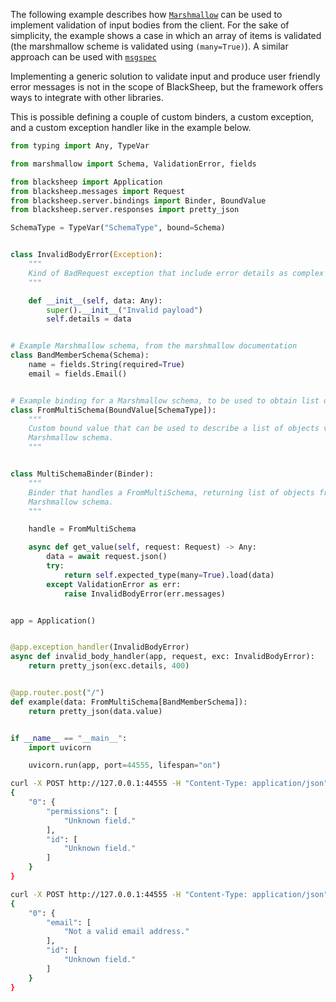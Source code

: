 The following example describes how
[`Marshmallow`](https://marshmallow.readthedocs.io/en/stable/) can be used to
implement validation of input bodies from the client. For the sake of
simplicity, the example shows a case in which an array of items is validated
(the marshmallow scheme is validated using `(many=True)`). A similar approach
can be used with [`msgspec`](https://jcristharif.com/msgspec/)

Implementing a generic solution to validate input and produce user friendly
error messages is not in the scope of BlackSheep, but the framework offers ways
to integrate with other libraries.

This is possible defining a couple of custom binders, a custom exception, and a
custom exception handler like in the example below.

```python
from typing import Any, TypeVar

from marshmallow import Schema, ValidationError, fields

from blacksheep import Application
from blacksheep.messages import Request
from blacksheep.server.bindings import Binder, BoundValue
from blacksheep.server.responses import pretty_json

SchemaType = TypeVar("SchemaType", bound=Schema)


class InvalidBodyError(Exception):
    """
    Kind of BadRequest exception that include error details as complex objects.
    """

    def __init__(self, data: Any):
        super().__init__("Invalid payload")
        self.details = data


# Example Marshmallow schema, from the marshmallow documentation
class BandMemberSchema(Schema):
    name = fields.String(required=True)
    email = fields.Email()


# Example binding for a Marshmallow schema, to be used to obtain list of objects
class FromMultiSchema(BoundValue[SchemaType]):
    """
    Custom bound value that can be used to describe a list of objects validated using a
    Marshmallow schema.
    """


class MultiSchemaBinder(Binder):
    """
    Binder that handles a FromMultiSchema, returning list of objects from a
    Marshmallow schema.
    """

    handle = FromMultiSchema

    async def get_value(self, request: Request) -> Any:
        data = await request.json()
        try:
            return self.expected_type(many=True).load(data)
        except ValidationError as err:
            raise InvalidBodyError(err.messages)


app = Application()


@app.exception_handler(InvalidBodyError)
async def invalid_body_handler(app, request, exc: InvalidBodyError):
    return pretty_json(exc.details, 400)


@app.router.post("/")
def example(data: FromMultiSchema[BandMemberSchema]):
    return pretty_json(data.value)


if __name__ == "__main__":
    import uvicorn

    uvicorn.run(app, port=44555, lifespan="on")

```

```bash
curl -X POST http://127.0.0.1:44555 -H "Content-Type: application/json" -d '[{"id": 1, "name": "foo", "permissions": []}]'
{
    "0": {
        "permissions": [
            "Unknown field."
        ],
        "id": [
            "Unknown field."
        ]
    }
}

curl -X POST http://127.0.0.1:44555 -H "Content-Type: application/json" -d '[{"id": 1, "name": "foo", "email": "wrong-value"}]'
{
    "0": {
        "email": [
            "Not a valid email address."
        ],
        "id": [
            "Unknown field."
        ]
    }
}
```
